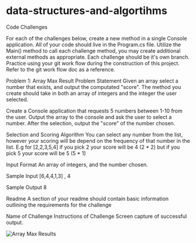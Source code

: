 # data-structures-and-algortihms
Code Challenges


For each of the challenges below, create a new method in a single Console application. 
All of your code should live in the Program.cs file. 
Utilize the Main() method to call each challenge method, you may create additional external methods as appropriate.
Each challenge should be it's own branch. 
Practice using your git work flow during the construction of this project. 
Refer to the git work flow doc as a reference.

Problem 1: Array Max Result
Problem Statement
Given an array select a number that exists, and output the computated "score". 
The method you create should take in both an array of integers and the integer the user selected.

Create a Console application that requests 5 numbers between 1-10 from the user. Output the array to the console and ask the user to select a number. After the selection, output the "score" of the number chosen.

Selection and Scoring Algorithm
You can select any number from the list, however your scoring will be depend on the frequency of that number in the list. E.g for [2,2,3,5,4] if you pick 2 your score will be 4 (2 * 2) but if you pick 5 your score will be 5 (5 * 1)

Input Format
An array of integers, and the number chosen.

Sample Input
[6,4,4,1,3] , 4

Sample Output
8

Readme
A section of your readme should contain basic information outlining the requirements for the challenge

Name of Challenge
Instructions of Challenge
Screen capture of successful output.

![Array Max Results](\Users\oogun\Desktop\401)